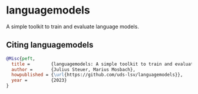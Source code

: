 # languagemodels

A simple toolkit to train and evaluate language models.

## Citing languagemodels

```bibtex
@Misc{peft,
  title =        {languagemodels: A simple toolkit to train and evaluate language models},
  author =       {Julius Steuer, Marius Mosbach},
  howpublished = {\url{https://github.com/uds-lsv/languagemodels}},
  year =         {2023}
}
```
